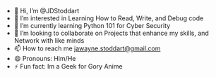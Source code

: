 - 👋 Hi, I’m @JDStoddart
- 👀 I’m interested in Learning How to Read, Write, and Debug code 
- 🌱 I’m currently learning Python 101 for Cyber Security
- 💞️ I’m looking to collaborate on Projects that enhance my skills, and Network with like minds
- 📫 How to reach me jawayne.stoddart@gmail.com
- 😄 Pronouns: Him/He
- ⚡ Fun fact: Im a Geek for Gory Anime 

<!---
JDStoddart/JDStoddart is a ✨ special ✨ repository because its `README.md` (this file) appears on your GitHub profile.
You can click the Preview link to take a look at your changes.
--->
